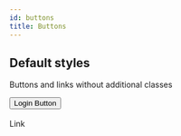 ```yaml
---
id: buttons
title: Buttons
---
```


## Default styles

Buttons and links without additional classes

<div className="sp">
  <button>Login Button</button>
</div>

<br />

<div className="sp">
  <a>Link</a>
</div>
